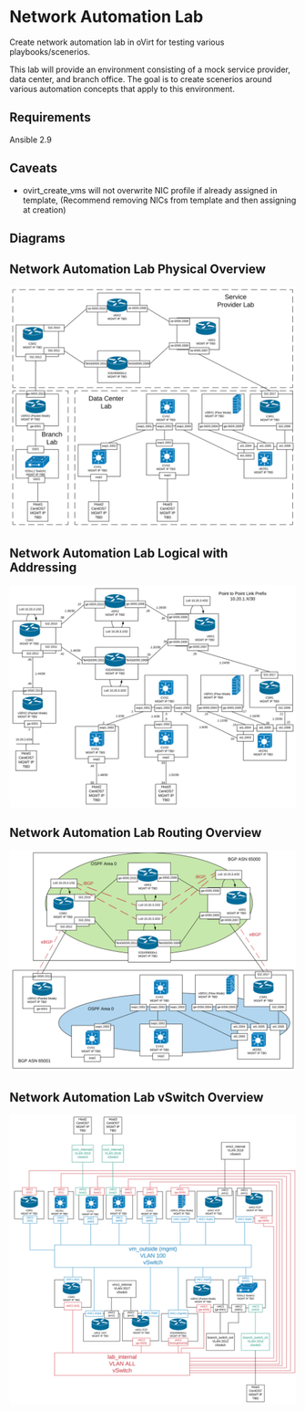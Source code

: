 Network Automation Lab
======================
Create network automation lab in oVirt for testing various playbooks/scenerios.

This lab will provide an environment consisting of a mock service provider, data center, and branch office. The goal is to create scenerios around various automation concepts that apply to this environment.

Requirements
------------
Ansible 2.9

Caveats
-------
* ovirt_create_vms will not overwrite NIC profile if already assigned in template, (Recommend removing NICs from template and then assigning at creation)

Diagrams
--------
## Network Automation Lab Physical Overview
![Physical Overview](/images/network_automation_lab_physical_overview.svg)
## Network Automation Lab Logical with Addressing
![Logical Overview](/images/network_automation_lab_logical_with_addressing.svg)
## Network Automation Lab Routing Overview 
![Routing Overview](/images/network_automation_lab_routing_overview.svg)
## Network Automation Lab vSwitch Overview
![vSwitch Overview](/images/network_automation_lab_vswitch_overview.svg)
